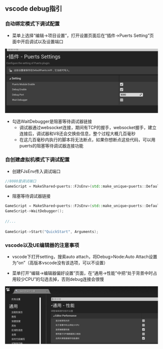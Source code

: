 ## vscode debug指引

### 自动绑定模式下调试配置

* 菜单上选择“编辑->项目设置”，打开设置页面后在“插件->Puerts Setting”页面中开启调试以及设置端口

![puerts_conf](../../pic/puerts_conf.png)

* 勾选WaitDebugger是阻塞等待调试器链接
  - 调试器通过websocket连接，期间有TCP的握手，websocket握手，建立连接后，调试器和V8还会交换些信息，整个过程大概几百毫秒
  - 在这几百毫秒内执行的脚本将无法断点，如果你想断点这些代码，可以用puerts的阻塞等待调试器连接功能

### 自创建虚拟机模式下调试配置

* 创建FJsEnv传入调试端口

~~~cpp
//8080是调试端口
GameScript = MakeShared<puerts::FJsEnv>(std::make_unique<puerts::DefaultJSModuleLoader>(TEXT("JavaScript")), std::make_shared<puerts::FDefaultLogger>(), 8080);
~~~

* 阻塞等待调试器链接

~~~cpp
GameScript = MakeShared<puerts::FJsEnv>(std::make_unique<puerts::DefaultJSModuleLoader>(TEXT("JavaScript")), std::make_shared<puerts::FDefaultLogger>(), 8080);
GameScript->WaitDebugger();

//...

GameScript->Start("QuickStart", Arguments);
~~~

### vscode以及UE编辑器的注意事项

* vscode下打开setting，搜索auto attach，将Debug>Node:Auto Attach设置为“on”（高版本vscode没有该选项，可以不设置）


* 菜单打开“编辑->编辑器偏好设置”页面，在“通用->性能”中把“处于背景中时占用较少CPU”的勾选去掉，否则debug连接会很慢

![throttle cpu](../../../doc/pic/ue_throttle_cpu.png)
